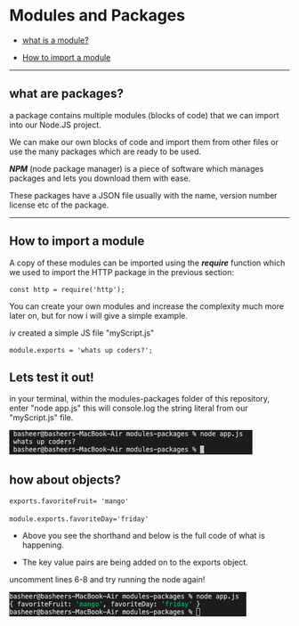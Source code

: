 # Modules and Packages
* [what is a module?](/node/modules-packages/modules#whatModule)

- [How to import a module](/node/modules-packages/modules#how-to-import)

---

<h2 id='whatModule'> what are packages?</h2>

a package contains multiple modules (blocks of code) that we can import into our Node.JS project. 

We can make our own blocks of code and import them from other files or use the many packages which are ready to be used.

***NPM*** (node package manager) is  a piece of software which manages packages and lets you download them with ease.

These packages have a JSON file usually with the name, version number license etc of the package.

---
<h2 id='how-to-import'>How to import a module</h2>

A copy of these modules can be imported using the ***require*** function which we used to import the HTTP package in the previous section:

    const http = require('http');

You can create your own modules and increase the complexity much more later on, but for now i will give a simple example.

iv created a simple JS file "myScript.js"

    module.exports = 'whats up coders?';

## Lets test it out!
in your terminal, within the modules-packages folder of this repository, enter "node app.js" this will console.log the string literal from our "myScript.js" file. 

![running server](../images/exporting-literal.png)

## how about objects?

    exports.favoriteFruit= 'mango'

    module.exports.favoriteDay='friday'
* Above you see the shorthand and below is the full code of what is happening.

 * The key value pairs are being added on to the exports object.

uncomment lines 6-8 and try running the node again!

![running server](../images/exporting-object.png)

